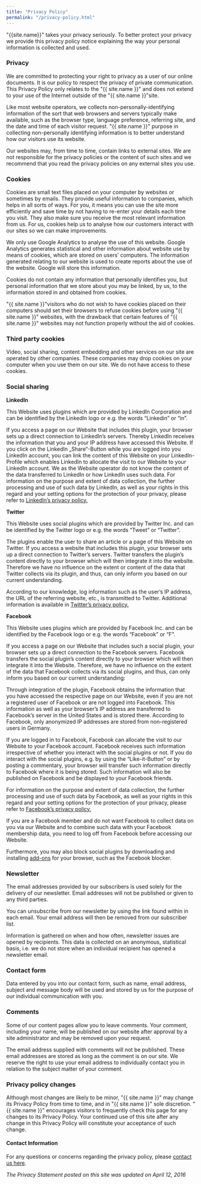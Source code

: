```yaml
---
title: "Privacy Policy"
permalink: "/privacy-policy.html"
---
```


"{{site.name}}" takes your privacy seriously. To better protect your privacy we provide this privacy policy notice explaining the way your personal information is collected and used.

<h3>Privacy</h3>
<p>We are committed to protecting your right to privacy as a user of our online documents. It is our policy to respect the privacy of private communication. This Privacy Policy only relates to the "{{ site.name }}" and does not extend to your use of the Internet outside of the "{{ site.name }}"site.</p>

<p>Like most website operators, we collects non-personally-identifying information of the sort that web browsers and servers typically make available, such as the browser type, language preference, referring site, and the date and time of each visitor request. "{{ site.name }}" purpose in collecting non-personally identifying information is to better understand how our visitors use its website.</p>

<p>Our websites may, from time to time, contain links to external sites. We are not responsible for the privacy policies or the content of such sites and we recommend that you read the privacy policies on any external sites you use.</p>

<h3>Cookies</h3>
<p>Cookies are small text files placed on your computer by websites or sometimes by emails. They provide useful information to companies, which helps in all sorts of ways. For you, it means you can use the site more efficiently and save time by not having to re-enter your details each time you visit. They also make sure you receive the most relevant information from us. For us, cookies help us to analyse how our customers interact with our sites so we can make improvements.</p>

<p>We only use Google Analytics to analyse the use of this website. Google Analytics generates statistical and other information about website use by means of cookies, which are stored on users’ computers. The information generated relating to our website is used to create reports about the use of the website. Google will store this information.</p>
<p>Cookies do not contain any information that personally identifies you, but personal information that we store about you may be linked, by us, to the information stored in and obtained from cookies.</p>

<p>"{{ site.name }}"visitors who do not wish to have cookies placed on their computers should set their browsers to refuse cookies before using "{{ site.name }}" websites, with the drawback that certain features of "{{ site.name }}" websites may not function properly without the aid of cookies.</p>

<h3>Third party cookies</h3>
<p>Video, social sharing, content embedding and other services on our site are operated by other companies. These companies may drop cookies on your computer when you use them on our site. We do not have access to these cookies.</p>

<h3>Social sharing</h3>

<p><strong>LinkedIn</strong></p>
<p>This Website uses plugins which are provided by LinkedIn Corporation and can be identified by the LinkedIn logo or e.g. the words “Linkedin” or “in”.</p>
<p>If you access a page on our Website that includes this plugin, your browser sets up a direct connection to LinkedIn’s servers. Thereby LinkedIn receives the information that you and your IP address have accessed this Website. If you click on the LinkedIn „Share“-Button while you are logged into you LinkedIn account, you can link the content of this Website on your LinkedIn-Profile which enables LinkedIn to allocate the visit to our Website to your LinkedIn account. We as the Website operator do not know the content of the data transferred to LinkedIn or how LinkedIn uses such data. For information on the purpose and extent of data collection, the further processing and use of such data by LinkedIn, as well as your rights in this regard and your setting options for the protection of your privacy, please refer to <a href="http://www.linkedin.com/legal/privacy-policy" target="_blank" rel="noopener">LinkedIn’s privacy policy.</a></p>

<p><strong>Twitter</strong></p>
<p>This Website uses social plugins which are provided by Twitter Inc. and can be identified by the Twitter logo or e.g. the words “Tweet” or “Twitter”.</p>
<p>The plugins enable the user to share an article or a page of this Website on Twitter. If you access a website that includes this plugin, your browser sets up a direct connection to Twitter’s servers. Twitter transfers the plugin’s content directly to your browser which will then integrate it into the website. Therefore we have no influence on the extent or content of the data that Twitter collects via its plugin, and thus, can only inform you based on our current understanding.</p>

<p>According to our knowledge, log information such as the user’s IP address, the URL of the referring website, etc., is transmitted to Twitter. Additional information is available in <a href="http://twitter.com/privacy" target="_blank" rel="noopener">Twitter’s privacy policy.</a></p>

<p><strong>Facebook</strong></p>
<p>This Website uses plugins which are provided by Facebook Inc. and can be identified by the Facebook logo or e.g. the words “Facebook” or “F”.</p>
<p>If you access a page on our Website that includes such a social plugin, your browser sets up a direct connection to the Facebook servers. Facebook transfers the social plugin’s content directly to your browser which will then integrate it into the Website. Therefore, we have no influence on the extent of the data that Facebook collects via its social plugins, and thus, can only inform you based on our current understanding:</p>
<p>Through integration of the plugin, Facebook obtains the information that you have accessed the respective page on our Website, even if you are not a registered user of Facebook or are not logged into Facebook. This information as well as your browser’s IP address are transferred to Facebook’s server in the United States and is stored there. According to Facebook, only anonymized IP addresses are stored from non-registered users in Germany.</p>

<p>If you are logged in to Facebook, Facebook can allocate the visit to our Website to your Facebook account. Facebook receives such information irrespective of whether you interact with the social plugins or not. If you do interact with the social plugins, e.g. by using the “Like-it-Button” or by posting a commentary, your browser will transfer such information directly to Facebook where it is being stored. Such information will also be published on Facebook and be displayed to your Facebook friends.</p>
<p>For information on the purpose and extent of data collection, the further processing and use of such data by Facebook, as well as your rights in this regard and your setting options for the protection of your privacy, please refer to <a href="http://www.facebook.com/about/privacy" target="_blank" rel="noopener">Facebook’s privacy policy.</a></p>

<p>If you are a Facebook member and do not want Facebook to collect data on you via our Website and to combine such data with your Facebook membership data, you need to log off from Facebook before accessing our Website.</p>
<p>Furthermore, you may also block social plugins by downloading and installing <a href="http://webgraph.com/resources/facebookblocker/" target="_blank" rel="noopener">add-ons</a> for your browser, such as the Facebook blocker.</p>

<h3>Newsletter</h3>
<p>The email addresses provided by our subscribers is used solely for the delivery of our newsletter. Email addresses will not be published or given to any third parties.</p>
<p>You can unsubscribe from our newsletter by using the link found within in each email. Your email address will then be removed from our subscriber list.</p>
<p>Information is gathered on when and how often, newsletter issues are opened by recipients. This data is collected on an anonymous, statistical basis, i.e. we do not store when an individual recipient has opened a newsletter email.</p>

<h3>Contact form</h3>
<p>Data entered by you into our contact form, such as name, email address, subject and message body will be used and stored by us for the purpose of our individual communication with you.</p>

<h3>Comments</h3>
<p>Some of our content pages allow you to leave comments. Your comment, including your name, will be published on our website after approval by a site administrator and may be removed upon your request.</p>
<p>The email address supplied with comments will not be published. These email addresses are stored as long as the comment is on our site. We reserve the right to use your email address to individually contact you in relation to the subject matter of your comment.</p>

<h3>Privacy policy changes</h3>
<p>Although most changes are likely to be minor, "{{ site.name }}" may change its Privacy Policy from time to time, and in "{{ site.name }}" sole discretion. "{{ site.name }}" encourages visitors to frequently check this page for any changes to its Privacy Policy. Your continued use of this site after any change in this Privacy Policy will constitute your acceptance of such change.</p>

#### Contact Information

For any questions or concerns regarding the privacy policy, please [contact us here]({{site.baseurl}}/contact.html).

<p> </p>
<p><em>The Privacy Statement posted on this site was updated on April 12, 2016</em>
